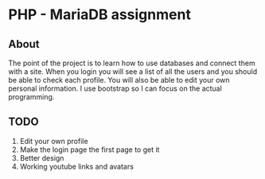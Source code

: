 # PHP - MariaDB assignment

## About 
The point of the project is to learn how to use databases and connect them with a site.
When you login you will see a list of all the users and you should be able to check each profile.
You will also be able to edit your own personal information.
I use bootstrap so I can focus on the actual programming.

## TODO
1. Edit your own profile
2. Make the login page the first page to get it
3. Better design
4. Working youtube links and avatars
